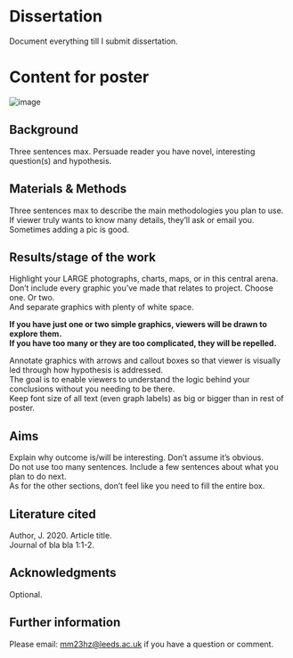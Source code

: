 # Dissertation

Document everything till I submit dissertation.

# Content for poster
![image](https://github.com/LAFLAMIE1024/Dissertation/assets/73602420/9fc1747f-f3fa-4743-941a-574e75886e4a)

## Background
Three sentences max. Persuade reader you have novel, interesting question(s) and hypothesis.

## Materials & Methods
Three sentences max to describe the main methodologies you plan to use.\
If viewer truly wants to know many details, they’ll ask or email you.\
Sometimes adding a pic is good.

## Results/stage of the work
Highlight your LARGE photographs, charts, maps, or in this central arena.\
Don’t include every graphic you’ve made that relates to project. Choose one. Or two.\
And separate graphics with plenty of white space.

**If you have just one or two simple graphics, viewers will be drawn to explore them.**\
**If you have too many or they are too complicated, they will be repelled.**

Annotate graphics with arrows and callout boxes so that viewer is visually led through
how hypothesis is addressed.\
The goal is to enable viewers to understand the logic behind your conclusions without you
needing to be there.\
Keep font size of all text (even graph labels) as big or bigger than in rest of poster.

## Aims
Explain why outcome is/will be interesting. Don’t assume it’s obvious.\
Do not use too many sentences. Include a few sentences about what you plan to
do next.\
As for the other sections, don’t feel like you need to fill the entire
box. 

## Literature cited 
Author, J. 2020. Article title.\
Journal of bla bla 1:1-2.

## Acknowledgments
Optional.

## Further information
Please email: mm23hz@leeds.ac.uk if you have a question or comment.
